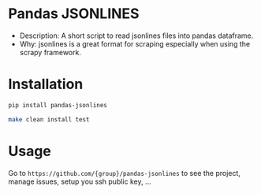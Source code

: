 # Pandas JSONLINES

- Description: A short script to read jsonlines files into pandas dataframe.
- Why: jsonlines is a great format for scraping especially when using the 
scrapy framework.

# Installation

```bash
pip install pandas-jsonlines
```

```bash
make clean install test
```

# Usage

Go to `https://github.com/{group}/pandas-jsonlines` to see the project, manage issues,
setup you ssh public key, ...

